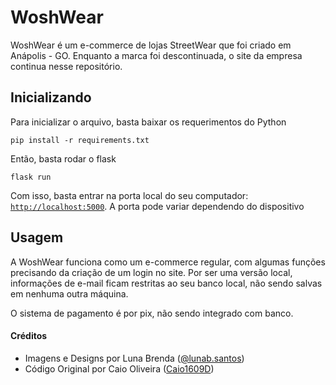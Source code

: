 # WoshWear

WoshWear é um e-commerce de lojas StreetWear que foi criado em Anápolis - GO. Enquanto a marca foi descontinuada, o site da empresa continua nesse repositório.

## Inicializando
Para inicializar o arquivo, basta baixar os requerimentos do Python
```
pip install -r requirements.txt
```
Então, basta rodar o flask
```
flask run
```
Com isso, basta entrar na porta local do seu computador: [`http://localhost:5000`](http://localhost:5000). A porta pode variar dependendo do dispositivo

## Usagem
A WoshWear funciona como um e-commerce regular, com algumas funções precisando da criação de um login no site. Por ser uma versão local, informações de e-mail ficam restritas ao seu banco local, não sendo salvas em nenhuma outra máquina.

O sistema de pagamento é por pix, não sendo integrado com banco.

#### Créditos
* Imagens e Designs por Luna Brenda ([@lunab.santos](https://www.instagram.com/lunab.santos?igsh=Zm5oMHNiYWlkc3cz))
* Código Original por Caio Oliveira ([Caio1609D](https://github.com/Caio1609D))